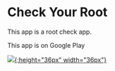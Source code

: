 # Check Your Root
This app is a root check app.

This app is on Google Play

[![](http://www.little-labs.com/images/google-play-badge.png){:height="36px" width="36px"}](https://play.google.com/store/apps/details?id=com.checkyourroot)
